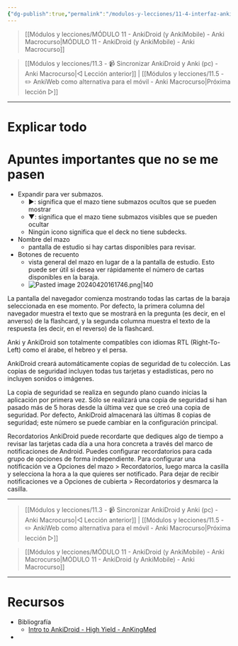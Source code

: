 ```yaml
---
{"dg-publish":true,"permalink":"/modulos-y-lecciones/11-4-interfaz-anki-macrocurso/","noteIcon":""}
---
```



> [[Módulos y lecciones/MÓDULO 11 - AnkiDroid (y AnkiMobile) - Anki Macrocurso\|MÓDULO 11 - AnkiDroid (y AnkiMobile) - Anki Macrocurso]]

> [[Módulos y lecciones/11.3 - 📹 Sincronizar AnkiDroid y Anki (pc) - Anki Macrocurso\|◁ Lección anterior]] | [[Módulos y lecciones/11.5 - ✏️ AnkiWeb como alternativa para el móvil - Anki Macrocurso\|Próxima lección ▷]]

---

# Explicar todo

# Apuntes importantes que no se me pasen
- Expandir para ver submazos.
	- ▶: significa que el mazo tiene submazos ocultos que se pueden mostrar
	- ▼:  significa que el mazo tiene submazos visibles que se pueden ocultar
	- Ningún icono significa que el deck no tiene subdecks.
- Nombre del mazo
	- pantalla de estudio si hay cartas disponibles para revisar.
- Botones de recuento
	- vista general del mazo en lugar de a la pantalla de estudio. Esto puede ser útil si desea ver rápidamente el número de cartas disponibles en la baraja.
	- ![Pasted image 20240420161746.png|140](/img/user/ANEXOS/Pasted%20image%2020240420161746.png)

La pantalla del navegador comienza mostrando todas las cartas de la baraja seleccionada en ese momento. Por defecto, la primera columna del navegador muestra el texto que se mostrará en la pregunta (es decir, en el anverso) de la flashcard, y la segunda columna muestra el texto de la respuesta (es decir, en el reverso) de la flashcard.

Anki y AnkiDroid son totalmente compatibles con idiomas RTL (Right-To-Left) como el árabe, el hebreo y el persa.

AnkiDroid creará automáticamente copias de seguridad de tu colección. Las copias de seguridad incluyen todas tus tarjetas y estadísticas, pero no incluyen sonidos o imágenes.

La copia de seguridad se realiza en segundo plano cuando inicias la aplicación por primera vez. Sólo se realizará una copia de seguridad si han pasado más de 5 horas desde la última vez que se creó una copia de seguridad. Por defecto, AnkiDroid almacenará las últimas 8 copias de seguridad; este número se puede cambiar en la configuración principal.

Recordatorios
AnkiDroid puede recordarte que dediques algo de tiempo a revisar las tarjetas cada día a una hora concreta a través del marco de notificaciones de Android. Puedes configurar recordatorios para cada grupo de opciones de forma independiente. Para configurar una notificación ve a Opciones del mazo > Recordatorios, luego marca la casilla y selecciona la hora a la que quieres ser notificado. Para dejar de recibir notificaciones ve a Opciones de cubierta > Recordatorios y desmarca la casilla.


---

> [[Módulos y lecciones/11.3 - 📹 Sincronizar AnkiDroid y Anki (pc) - Anki Macrocurso\|◁ Lección anterior]] | [[Módulos y lecciones/11.5 - ✏️ AnkiWeb como alternativa para el móvil - Anki Macrocurso\|Próxima lección ▷]]

> [[Módulos y lecciones/MÓDULO 11 - AnkiDroid (y AnkiMobile) - Anki Macrocurso\|MÓDULO 11 - AnkiDroid (y AnkiMobile) - Anki Macrocurso]]

---

# Recursos
- Bibliografía
	- [Intro to AnkiDroid - High Yield - AnKingMed](https://www.youtube.com/watch?v=iuBU_OM9oAM&ab_channel=TheAnKing)
- 